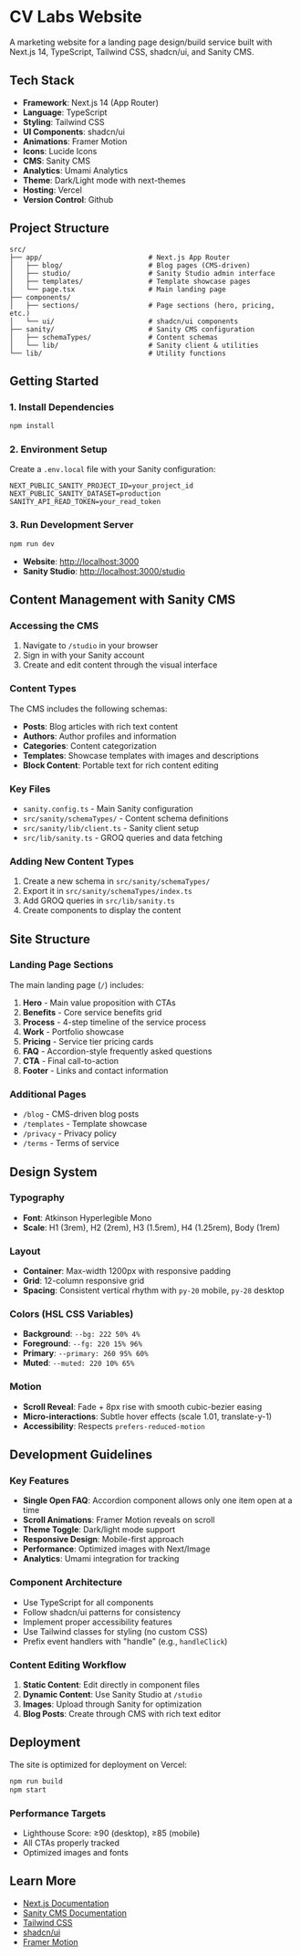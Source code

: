 # CV Labs Website

A marketing website for a landing page design/build service built with Next.js 14, TypeScript, Tailwind CSS, shadcn/ui, and Sanity CMS.

## Tech Stack

- **Framework**: Next.js 14 (App Router)
- **Language**: TypeScript
- **Styling**: Tailwind CSS
- **UI Components**: shadcn/ui
- **Animations**: Framer Motion
- **Icons**: Lucide Icons
- **CMS**: Sanity CMS
- **Analytics**: Umami Analytics
- **Theme**: Dark/Light mode with next-themes
- **Hosting**: Vercel
- **Version Control**: Github

## Project Structure

```
src/
├── app/                          # Next.js App Router
│   ├── blog/                     # Blog pages (CMS-driven)
│   ├── studio/                   # Sanity Studio admin interface
│   ├── templates/                # Template showcase pages
│   └── page.tsx                  # Main landing page
├── components/
│   ├── sections/                 # Page sections (hero, pricing, etc.)
│   └── ui/                       # shadcn/ui components
├── sanity/                       # Sanity CMS configuration
│   ├── schemaTypes/              # Content schemas
│   └── lib/                      # Sanity client & utilities
└── lib/                          # Utility functions
```

## Getting Started

### 1. Install Dependencies

```bash
npm install
```

### 2. Environment Setup

Create a `.env.local` file with your Sanity configuration:

```env
NEXT_PUBLIC_SANITY_PROJECT_ID=your_project_id
NEXT_PUBLIC_SANITY_DATASET=production
SANITY_API_READ_TOKEN=your_read_token
```

### 3. Run Development Server

```bash
npm run dev
```

- **Website**: [http://localhost:3000](http://localhost:3000)
- **Sanity Studio**: [http://localhost:3000/studio](http://localhost:3000/studio)

## Content Management with Sanity CMS

### Accessing the CMS

1. Navigate to `/studio` in your browser
2. Sign in with your Sanity account
3. Create and edit content through the visual interface

### Content Types

The CMS includes the following schemas:

- **Posts**: Blog articles with rich text content
- **Authors**: Author profiles and information
- **Categories**: Content categorization
- **Templates**: Showcase templates with images and descriptions
- **Block Content**: Portable text for rich content editing

### Key Files

- `sanity.config.ts` - Main Sanity configuration
- `src/sanity/schemaTypes/` - Content schema definitions
- `src/sanity/lib/client.ts` - Sanity client setup
- `src/lib/sanity.ts` - GROQ queries and data fetching

### Adding New Content Types

1. Create a new schema in `src/sanity/schemaTypes/`
2. Export it in `src/sanity/schemaTypes/index.ts`
3. Add GROQ queries in `src/lib/sanity.ts`
4. Create components to display the content

## Site Structure

### Landing Page Sections

The main landing page (`/`) includes:

1. **Hero** - Main value proposition with CTAs
2. **Benefits** - Core service benefits grid
3. **Process** - 4-step timeline of the service process
4. **Work** - Portfolio showcase
5. **Pricing** - Service tier pricing cards
6. **FAQ** - Accordion-style frequently asked questions
7. **CTA** - Final call-to-action
8. **Footer** - Links and contact information

### Additional Pages

- `/blog` - CMS-driven blog posts
- `/templates` - Template showcase
- `/privacy` - Privacy policy
- `/terms` - Terms of service

## Design System

### Typography
- **Font**: Atkinson Hyperlegible Mono
- **Scale**: H1 (3rem), H2 (2rem), H3 (1.5rem), H4 (1.25rem), Body (1rem)

### Layout
- **Container**: Max-width 1200px with responsive padding
- **Grid**: 12-column responsive grid
- **Spacing**: Consistent vertical rhythm with `py-20` mobile, `py-28` desktop

### Colors (HSL CSS Variables)
- **Background**: `--bg: 222 50% 4%`
- **Foreground**: `--fg: 220 15% 96%`
- **Primary**: `--primary: 260 95% 60%`
- **Muted**: `--muted: 220 10% 65%`

### Motion
- **Scroll Reveal**: Fade + 8px rise with smooth cubic-bezier easing
- **Micro-interactions**: Subtle hover effects (scale 1.01, translate-y-1)
- **Accessibility**: Respects `prefers-reduced-motion`

## Development Guidelines

### Key Features

- **Single Open FAQ**: Accordion component allows only one item open at a time
- **Scroll Animations**: Framer Motion reveals on scroll
- **Theme Toggle**: Dark/light mode support
- **Responsive Design**: Mobile-first approach
- **Performance**: Optimized images with Next/Image
- **Analytics**: Umami integration for tracking

### Component Architecture

- Use TypeScript for all components
- Follow shadcn/ui patterns for consistency
- Implement proper accessibility features
- Use Tailwind classes for styling (no custom CSS)
- Prefix event handlers with "handle" (e.g., `handleClick`)

### Content Editing Workflow

1. **Static Content**: Edit directly in component files
2. **Dynamic Content**: Use Sanity Studio at `/studio`
3. **Images**: Upload through Sanity for optimization
4. **Blog Posts**: Create through CMS with rich text editor

## Deployment

The site is optimized for deployment on Vercel:

```bash
npm run build
npm start
```

### Performance Targets

- Lighthouse Score: ≥90 (desktop), ≥85 (mobile)
- All CTAs properly tracked
- Optimized images and fonts

## Learn More

- [Next.js Documentation](https://nextjs.org/docs)
- [Sanity CMS Documentation](https://www.sanity.io/docs)
- [Tailwind CSS](https://tailwindcss.com/docs)
- [shadcn/ui](https://ui.shadcn.com)
- [Framer Motion](https://www.framer.com/motion)
